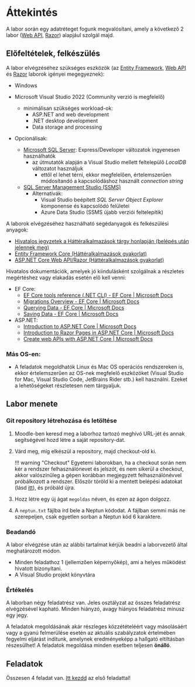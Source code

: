 # Áttekintés

A labor során egy adatréteget fogunk megvalósítani, amely a következő 2 labor ([Web API](../webapi), [Razor](../razor)) alapjául szolgál majd.

## Előfeltételek, felkészülés

A labor elvégzéséhez szükséges eszközök (az [Entity Framework](../ef), [Web API](../webapi) és [Razor](../razor) laborok igényei megegyeznek):

- Windows
- Microsoft Visual Studio 2022 (Community verzió is megfelelő)
    - minimálisan szükséges workload-ok: 
        - ASP.NET and web development
        - .NET desktop development
        - Data storage and processing

- Opcionálisak:
    - [Microsoft SQL Server](https://www.microsoft.com/en-us/sql-server/sql-server-downloads): Express/Developer változatok ingyenesen használhatók
        - az útmutatók alapján a Visual Studio mellett feltelepülő _LocalDB_ változatot használjuk
            - ettől el lehet térni, ekkor megfelelően, értelemszerűen módosítandó a kapcsolódáshoz használt _connection string_
    - [SQL Server Management Studio (SSMS)](https://docs.microsoft.com/en-us/sql/ssms/download-sql-server-management-studio-ssms)
        - Alternatívák:
            - Visual Studio beépített *SQL Server Object Explorer* komponense és kapcsolódó felületei 
            - Azure Data Studio (SSMS újabb verziói feltelepítik)

A laborok elvégzéséhez használható segédanyagok és felkészülési anyagok:

- [Hivatalos jegyzetek a Háttéralkalmazások tárgy honlapján (belépés után jelennek meg)](https://www.aut.bme.hu/Course/VIAUBB04)
- [Entity Framework Core (Háttéralkalmazások gyakorlat)](https://github.com/BMEVIAUBB04/gyakorlat-ef)
- [ASP.NET Core Web API/Razor (Háttéralkalmazások gyakorlat)](https://github.com/BMEVIAUBB04/gyakorlat-rest-web-api)

Hivatalos dokumentációk, amelyek jó kiindulásként szolgálnak a részletes megértéshez vagy elakadás esetén elő kell venni:

- EF Core:
    * [EF Core tools reference (.NET CLI) - EF Core | Microsoft Docs](https://docs.microsoft.com/en-us/ef/core/miscellaneous/cli/dotnet)
    * [Migrations Overview - EF Core | Microsoft Docs](https://docs.microsoft.com/en-us/ef/core/managing-schemas/migrations/)
    * [Querying Data - EF Core | Microsoft Docs](https://docs.microsoft.com/en-us/ef/core/querying/)
    * [Saving Data - EF Core | Microsoft Docs](https://docs.microsoft.com/en-us/ef/core/saving/)
- ASP.NET:
    * [Introduction to ASP.NET Core | Microsoft Docs](https://docs.microsoft.com/en-us/aspnet/core/introduction-to-aspnet-core)
    * [Introduction to Razor Pages in ASP.NET Core | Microsoft Docs](https://docs.microsoft.com/en-us/aspnet/core/razor-pages/)
    * [Create web APIs with ASP.NET Core | Microsoft Docs](https://docs.microsoft.com/en-us/aspnet/core/web-api/)

### Más OS-en:

- A feladatok megoldhatók Linux és Mac OS operációs rendszereken is, ekkor értelemszerűen az OS-nek megfelelő eszközöket (Visual Studio for Mac, Visual Studio Code, JetBrains Rider stb.) kell használni. Ezeket a lehetőségeket részletesen nem tárgyaljuk.

## Labor menete

### Git repository létrehozása és letöltése

1. Moodle-ben keresd meg a laborhoz tartozó meghívó URL-jét és annak segítségével hozd létre a saját repository-dat.

1. Várd meg, míg elkészül a repository, majd checkout-old ki.

    !!! warning "Checkout"
        Egyetemi laborokban, ha a checkout során nem kér a rendszer felhasználónevet és jelszót, és nem sikerül a checkout, akkor valószínűleg a gépen korábban megjegyzett felhasználónévvel próbálkozott a rendszer. Először töröld ki a mentett belépési adatokat (lásd [itt](../../tudnivalok/github/GitHub-credentials.md)), és próbáld újra.

1. Hozz létre egy új ágat `megoldas` néven, és ezen az ágon dolgozz. 

1. A `neptun.txt` fájlba írd bele a Neptun kódodat. A fájlban semmi más ne szerepeljen, csak egyetlen sorban a Neptun kód 6 karaktere.

### Beadandó

A labor elvégzése után az alábbi tartalmat kérjük beadni a laborvezető által meghatározott módon.

- Minden feladathoz 1 (jellemzően képernyőkép), ami a helyes működést hivatott bizonyítani. 
- A Visual Studio projekt könyvtára

### Értékelés

A laborban négy feladatrész van. Jeles osztályzat az összes feladatrész elvégzésével kapható. Minden hiányzó, avagy hiányos feladatrész mínusz egy jegy.

A feladatok megoldásának akár részleges közzétételéért vagy másolásáért vagy a gyanú felmerülése esetén az aktuális szabályzatok értelmében fegyelmi eljárást indítunk, amelynek eredményeképp a hallgató eltiltásban részesülhet! A feladatok megoldása minden esetben teljesen **önálló**.

## Feladatok

Összesen 4 feladat van. [Itt kezdd](Feladat-1.md) az első feladattal!
